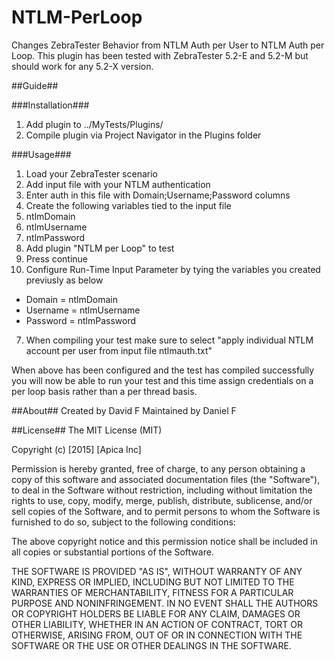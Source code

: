 # NTLM-PerLoop
Changes ZebraTester Behavior from NTLM Auth per User to NTLM Auth per Loop.
This plugin has been tested with ZebraTester 5.2-E and 5.2-M but should work for any 5.2-X version.

##Guide##

###Installation###
1. Add plugin to ../MyTests/Plugins/
2. Compile plugin via Project Navigator in the Plugins folder

###Usage###
1. Load your ZebraTester scenario
2. Add input file with your NTLM authentication
  1. Enter auth in this file with Domain;Username;Password columns
3. Create the following variables tied to the input file
  1. ntlmDomain
  2. ntlmUsername
  3. ntlmPassword
4. Add plugin "NTLM per Loop" to test
5. Press continue
6. Configure Run-Time Input Parameter by tying the variables you created previusly as below
  * Domain = ntlmDomain
  * Username = ntlmUsername
  * Password = ntlmPassword
7. When compiling your test make sure to select "apply individual NTLM account per user from input file ntlmauth.txt"

When above has been configured and the test has compiled successfully you will now be able to run your test and this time assign credentials on a per loop basis rather than a per thread basis.

##About##
Created by David F
Maintained by Daniel F


##License##
The MIT License (MIT)

Copyright (c) [2015] [Apica Inc]

Permission is hereby granted, free of charge, to any person obtaining a copy
of this software and associated documentation files (the "Software"), to deal
in the Software without restriction, including without limitation the rights
to use, copy, modify, merge, publish, distribute, sublicense, and/or sell
copies of the Software, and to permit persons to whom the Software is
furnished to do so, subject to the following conditions:

The above copyright notice and this permission notice shall be included in all
copies or substantial portions of the Software.

THE SOFTWARE IS PROVIDED "AS IS", WITHOUT WARRANTY OF ANY KIND, EXPRESS OR
IMPLIED, INCLUDING BUT NOT LIMITED TO THE WARRANTIES OF MERCHANTABILITY,
FITNESS FOR A PARTICULAR PURPOSE AND NONINFRINGEMENT. IN NO EVENT SHALL THE
AUTHORS OR COPYRIGHT HOLDERS BE LIABLE FOR ANY CLAIM, DAMAGES OR OTHER
LIABILITY, WHETHER IN AN ACTION OF CONTRACT, TORT OR OTHERWISE, ARISING FROM,
OUT OF OR IN CONNECTION WITH THE SOFTWARE OR THE USE OR OTHER DEALINGS IN THE
SOFTWARE.